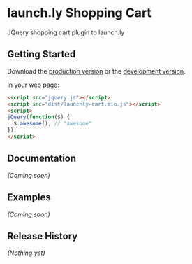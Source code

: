 # launch.ly Shopping Cart

JQuery shopping cart plugin to launch.ly

## Getting Started
Download the [production version][min] or the [development version][max].

[min]: https://raw.github.com/craig/launchly-cart/master/dist/launchly-cart.min.js
[max]: https://raw.github.com/craig/launchly-cart/master/dist/launchly-cart.js

In your web page:

```html
<script src="jquery.js"></script>
<script src="dist/launchly-cart.min.js"></script>
<script>
jQuery(function($) {
  $.awesome(); // "awesome"
});
</script>
```

## Documentation
_(Coming soon)_

## Examples
_(Coming soon)_

## Release History
_(Nothing yet)_

